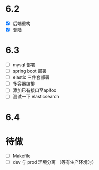 # 6.2
- [x] 后端重构
- [x] 登陆

# 6.3
- [ ] mysql 部署
- [ ] spring boot 部署
- [ ] elastic 三件套部署
- [ ] 多容器编排
- [ ] 添加已有接口至apifox
- [ ] 测试一下 elasticsearch

# 6.4




# 待做

- [ ] Makefile
- [ ] dev 与 prod 环境分离 （等有生产环境时）